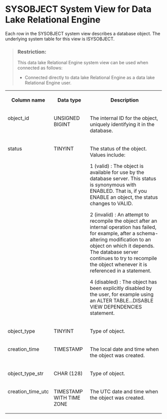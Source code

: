 <!-- loio3be9496b6c5f101497cee97c4f7404f5 -->

# SYSOBJECT System View for Data Lake Relational Engine

Each row in the SYSOBJECT system view describes a database object. The underlying system table for this view is ISYSOBJECT.



> ### Restriction:  
> This data lake Relational Engine system view can be used when connected as follows:
> 
> -   Connected directly to data lake Relational Engine as a data lake Relational Engine user.




<table>
<tr>
<th valign="top">

Column name



</th>
<th valign="top">

Data type



</th>
<th valign="top">

Description



</th>
</tr>
<tr>
<td valign="top">

object\_id



</td>
<td valign="top">

UNSIGNED BIGINT



</td>
<td valign="top">

The internal ID for the object, uniquely identifying it in the database.



</td>
</tr>
<tr>
<td valign="top">

status



</td>
<td valign="top">

TINYINT



</td>
<td valign="top">

The status of the object. Values include:

1 \(valid\)
:   The object is available for use by the database server. This status is synonymous with ENABLED. That is, if you ENABLE an object, the status changes to VALID.

2 \(invalid\)
:   An attempt to recompile the object after an internal operation has failed, for example, after a schema-altering modification to an object on which it depends. The database server continues to try to recompile the object whenever it is referenced in a statement.

4 \(disabled\)
:   The object has been explicitly disabled by the user, for example using an ALTER TABLE...DISABLE VIEW DEPENDENCIES statement.



</td>
</tr>
<tr>
<td valign="top">

object\_type



</td>
<td valign="top">

TINYINT



</td>
<td valign="top">

Type of object.



</td>
</tr>
<tr>
<td valign="top">

creation\_time



</td>
<td valign="top">

TIMESTAMP



</td>
<td valign="top">

The local date and time when the object was created.



</td>
</tr>
<tr>
<td valign="top">

object\_type\_str



</td>
<td valign="top">

CHAR \(128\)



</td>
<td valign="top">

Type of object.



</td>
</tr>
<tr>
<td valign="top">

creation\_time\_utc



</td>
<td valign="top">

TIMESTAMP WITH TIME ZONE



</td>
<td valign="top">

The UTC date and time when the object was created.



</td>
</tr>
</table>

